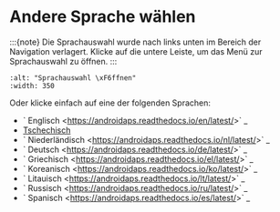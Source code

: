 # Andere Sprache wählen

:::{note}
Die Sprachauswahl wurde nach links unten im Bereich der Navigation verlagert. Klicke auf die untere Leiste, um das Menü zur Sprachauswahl zu öffnen.
:::

```{image} images/documentation_language_menu.png
:alt: "Sprachauswahl \xF6ffnen"
:width: 350
```

Oder klicke einfach auf eine der folgenden Sprachen:

- \` Englisch \<<https://androidaps.readthedocs.io/en/latest/>>\` \_
- [Tschechisch](https://androidaps.readthedocs.io/cs/latest/)
- \` Niederländisch \<<https://androidaps.readthedocs.io/nl/latest/>>\` \_
- \` Deutsch \<<https://androidaps.readthedocs.io/de/latest/>>\` \_
- \` Griechisch \<<https://androidaps.readthedocs.io/el/latest/>>\` \_
- \` Koreanisch \<<https://androidaps.readthedocs.io/ko/latest/>>\` \_
- \` Litauisch \<<https://androidaps.readthedocs.io/lt/latest/>>\` \_
- \` Russisch \<<https://androidaps.readthedocs.io/ru/latest/>>\` \_
- \` Spanisch \<<https://androidaps.readthedocs.io/es/latest/>>\` \_
